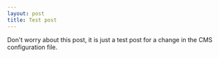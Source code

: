 ```yaml
---
layout: post
title: Test post
---
```

Don't worry about this post, it is just a test post for a change in the CMS configuration file.
